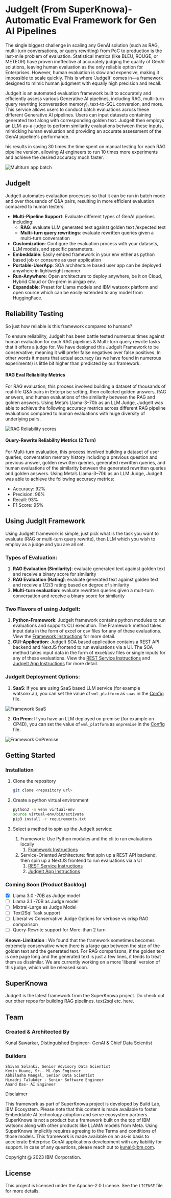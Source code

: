 # JudgeIt (From SuperKnowa)- Automatic Eval Framework for Gen AI Pipelines

The single biggest challenge in scaling any GenAI solution (such as RAG, multi-turn conversations, or query rewriting) from PoC to production is the last-mile problem of evaluation. Statistical metrics (like BLEU, ROUGE, or METEOR) have proven ineffective at accurately judging the quality of GenAI solutions, leaving human evaluation as the only reliable option for Enterprises. However, human evaluation is slow and expensive, making it impossible to scale quickly. This is where 'JudgeIt' comes in—a framework designed to mimic human judgment with equally high precision and recall.

JudgeIt is an automated evaluation framework built to accurately and efficiently assess various Generative AI pipelines, including RAG, multi-turn query rewriting (conversation memory), text-to-SQL conversion, and more. This service allows users to conduct batch evaluations across these different Generative AI pipelines. Users can input datasets containing generated text along with corresponding golden text. JudgeIt then employs an LLM-as-a-judge to perform similarity evaluations between these inputs, mimicking human evaluation and providing an accurate assessment of the GenAI pipeline's performance.

his results in saving 30 times the time spent on manual testing for each RAG pipeline version, allowing AI engineers to run 10 times more experiments and achieve the desired accuracy much faster.


<!-- ![JudgeIt Flow](/images/flow-diagram.png) -->
![Multiturn app batch](/images/multiturn-app-batch.gif)


## JudgeIt 

JudgeIt automates evaluation processes so that it can be run in batch mode and over thousands of Q&A pairs, resulting in more efficient evaluation compared to human testers.
- **Multi-Pipeline Support**: Evaluate different types of GenAI pipelines including:
  - **RAG**: evaluate LLM generated text against golden text /expected text
  - **Multi-turn query rewritings**: evaluate rewritten queries given a multi-turn conversation
- **Customization**: Configure the evaluation process with your datasets, LLM models, and specific parameters.
- **Embeddable**: Easily embed framework in your env either as python based job or consume as user application
- **Portable-UserApp**: SOA architecture based user app can be deployed anywhere in lightweight manner
- **Run-Anywhere**: Open architecture to deploy anywhere, be it on Cloud, Hybrid Cloud or On-prem in airgap env.
- **Expandable**: Preset for Llama models and IBM watsonx platform and open source which can be easily extended to any model from HuggingFace.

## Reliability Testing

So just how reliable is this framework compared to humans?

To ensure reliability, JudgeIt has been battle tested numerous times against human evaluation for each RAG pipelines & Multi-turn query rewrite tasks that it offers a judge for. We have designed this JudgeIt Framework to be conservative, meaning it will prefer false negatives over false positives. In other words it means that actual accuracy (as we have found in numerous experiments) is little bit higher than predicted by our framework. 

#### RAG Eval Reliability Metrics
For RAG evaluation, this process involved building a dataset of thousands of real-life Q&A pairs in Enterprise setting, then collected golden answers, RAG answers, and human evaluations of the similarity between the RAG and golden answers. Using Meta’s Llama-3–70b as an LLM Judge, JudgeIt was able to achieve the following accuracy metrics across different RAG pipeline evaluations compared to human evaluations with huge diversity of underlying pairs. 

![RAG Reliability scores](/images/RAG-reliability-testing.png)

#### Query-Rewrite Reliability Metrics (2 Turn)
For Multi-turn evaluation, this process involved building a dataset of user queries, conversation memory history including a previous question and previous answer, golden rewritten queries, generated rewritten queries, and human evaluations of the similarity between the generated rewritten queries and golden answers. Using Meta’s Llama-3–70b as an LLM Judge, JudgeIt was able to achieve the following accuracy metrics:

- Accuracy: 92%
- Precision: 96%
- Recall: 93%
- F1 Score: 95%

## Using JudgIt Framework

Using JudgeIt framework is simple, just pick what is the task you want to evaluate (RAG or multi-turn query rewrite), then LLM which you wish to employ as a judge and you are all set. 

### Types of Evaluation:

1. **RAG Evaluation (Similarity)**: evaluate generated text against golden text and receive a binary score for similarity
2. **RAG Evaluation (Rating)**: evaluate generated text against golden text and receive a 1/2/3 rating based on degree of similarity
3. **Multi-turn evaluation**: evaluate rewritten queries given a mult-turn conversation and receive a binary score for similarity


### Two Flavors of using JudgeIt:

1. **Python-Framework**: JudgeIt framework contains python modules to run evaluations and supports CLI execution. The Framework method takes input data in the form of excel or csv files for any of these evaluations. View the [Framework Instructions](./Framework/README.md) for more detail.
2. **GUI-Application**: JudgeIt SOA based application contains a REST API backend and NextJS frontend to run evaluations via a UI. The SOA method takes input data in the form of excel/csv files or single inputs for any of these evaluations. View the [REST Service Instructions](./REST-Service/README.md) and [JudgeIt App Instructions](./JudgeIt-App/README.md) for more detail.

### JudgeIt Deployment Options:

1. **SaaS**: If you are using SaaS based LLM service (for example watsonx.ai), you can set the value of `wml_platform` as `saas` in the [Config](./Framework/config.ini) file.

![Framework SaaS](/images/LLM-judge-framework-saas.png)

2. **On Prem**: If you have an LLM deployed on premise (for example on CP4D), you can set the value of `wml_platform` as `onpremise` in the [Config](./Framework/config.ini) file.

![Framework OnPremise](/images/llm-judge-framework-onpremise.png)

## Getting Started

### Installation

1. Clone the repository

   ```bash
   git clone <repository url>
   ```

2. Create a python virtual environment

   ```bash
   python3 -m venv virtual-env
   source virtual-env/bin/activate
   pip3 install -r requirements.txt
   ```

3. Select a method to spin up the JudgeIt service:
   1. Framework: Use Python modules and the cli to run evaluations locally
      1. [Framework Instructions](./Framework/README.md)
   2. Service-Oriented Architecture: first spin up a REST API backend, then spin up a NextJS frontend to run evaluations via a UI
      1. [REST Service Instructions](./REST-Service/README.md)
      2. [JudgeIt App Instructions](./JudgeIt-App/README.md)

### Coming Soon (Product Backlog)

- [x] Llama 3.0 -70B as Judge model
- [ ] Llama 3.1 -70B as Judge model
- [ ] Mixtral-Large as Judge Model
- [ ] Text2Sql Task support
- [ ] Liberal vs Conservative Judge Options for verbose vs crisp RAG comparison
- [ ] Query-Rewrite support for More-than 2 turn

**Known-Limitation** : We found that the framework sometimes becomes extremely conservative when there is a large gap between the size of the golden text and the generated text. For RAG comparisons, if the golden text is one page long and the generated text is just a few lines, it tends to treat them as dissimilar. We are currently working on a more 'liberal' version of this judge, which will be released soon.

## SuperKnowa
JudgeIt is the latest framework from the SuperKnowa project. Do check out our other repos for building RAG pipelines. text2sql etc. here. 


## Team

### Created & Architected By

  Kunal Sawarkar, Distinguished Engineer- GenAI & Chief Data Scientist

### Builders

    Shivam Solanki, Senior Advisory Data Scientist
    Kevin Huang, Sr.- ML-Ops Engineer
    Abhilasha Mangal, Senior Data Scientist
    Himadri Talukder - Senior Software Engineer
    Anand Das- AI Engineer

Disclaimer

This framework as part of SuperKnowa project is developed by Build Lab, IBM Ecosystem. Please note that this content is made available to foster Embeddable AI technology adoption and serve ecosystem partners. SuperKnowa is not a product but a framework built on the top of IBM watsonx along with other products like LLAMA models from Meta. Using SuperKnowa implicitly requires agreeing to the Terms and conditions of those models. This framework is made available on an as-is basis to accelerate Enterprise GenAI applications development with any liability for support. In case of any questions, please reach out to kunal@ibm.com.

Copyright @ 2023 IBM Corporation.

## License

This project is licensed under the Apache-2.0 License. See the `LICENSE` file for more details.
